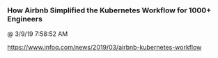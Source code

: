 ﻿

### How Airbnb Simplified the Kubernetes Workflow for 1000+ Engineers
@ 3/9/19 7:58:52 AM

https://www.infoq.com/news/2019/03/airbnb-kubernetes-workflow

